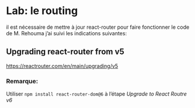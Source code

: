 # Lab: le routing

il est nécessaire de mettre à jour react-router pour faire fonctionner le code de M. Rehouma j’ai suivi les indications suivantes:

## Upgrading react-router from v5
https://reactrouter.com/en/main/upgrading/v5

### Remarque:

Utiliser `npm install react-router-dom@6` à l’étape *Upgrade to React Routre v6*
